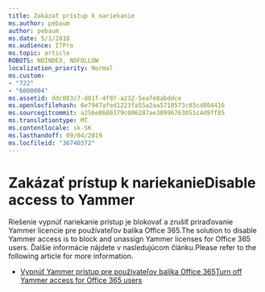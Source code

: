 ```yaml
---
title: Zakázať prístup k nariekanie
ms.author: pebaum
author: pebaum
ms.date: 5/1/2018
ms.audience: ITPro
ms.topic: article
ROBOTS: NOINDEX, NOFOLLOW
localization_priority: Normal
ms.custom:
- "722"
- "6000004"
ms.assetid: ddc083c7-d01f-4f97-a232-5eafe8abddce
ms.openlocfilehash: 6e7947afed1223fa55a2aa5710573c03cd804416
ms.sourcegitcommit: a256e8680379c006287ae30996763051c4d9ff85
ms.translationtype: MT
ms.contentlocale: sk-SK
ms.lasthandoff: 09/04/2019
ms.locfileid: "36740372"
---
```

# <a name="disable-access-to-yammer"></a><span data-ttu-id="04590-102">Zakázať prístup k nariekanie</span><span class="sxs-lookup"><span data-stu-id="04590-102">Disable access to Yammer</span></span>

<span data-ttu-id="04590-103">Riešenie vypnúť nariekanie prístup je blokovať a zrušiť priraďovanie Yammer licencie pre používateľov balíka Office 365.</span><span class="sxs-lookup"><span data-stu-id="04590-103">The solution to disable Yammer access is to block and unassign Yammer licenses for Office 365 users.</span></span> <span data-ttu-id="04590-104">Ďalšie informácie nájdete v nasledujúcom článku.</span><span class="sxs-lookup"><span data-stu-id="04590-104">Please refer to the following article for more information.</span></span>
  
- [<span data-ttu-id="04590-105">Vypnúť Yammer prístup pre používateľov balíka Office 365</span><span class="sxs-lookup"><span data-stu-id="04590-105">Turn off Yammer access for Office 365 users</span></span>](https://docs.microsoft.com/yammer/manage-yammer-users/turn-off-user-access)
